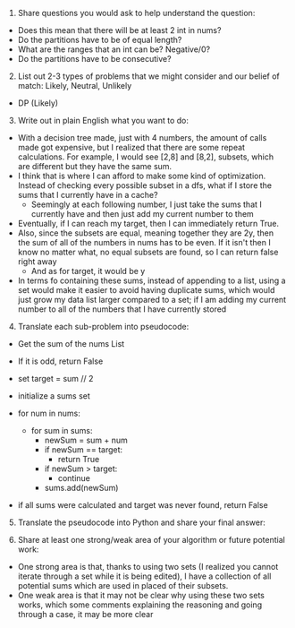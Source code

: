 1. Share questions you would ask to help understand the question:
- Does this mean that there will be at least 2 int in nums?
- Do the partitions have to be of equal length?
- What are the ranges that an int can be? Negative/0?
- Do the partitions have to be consecutive?

2. List out 2-3 types of problems that we might consider and our belief of match: Likely, Neutral, Unlikely
- DP (Likely)

3. Write out in plain English what you want to do: 
- With a decision tree made, just with 4 numbers, the amount of calls made got expensive, but I realized that there are some repeat calculations. For example, I would see [2,8] and [8,2], subsets, which are different but they have the same sum. 
- I think that is where I can afford to make some kind of optimization. Instead of checking every possible subset in a dfs, what if I store the sums that I currently have in a cache?
  - Seemingly at each following number, I just take the sums that I currently have and then just add my current number to them
- Eventually, if I can reach my target, then I can immediately return True.
- Also, since the subsets are equal, meaning together they are 2y, then the sum of all of the numbers in nums has to be even. If it isn't then I know no matter what, no equal subsets are found, so I can return false right away
  - And as for target, it would be y
- In terms fo containing these sums, instead of appending to a list, using a set would make it easier to avoid having duplicate sums, which would just grow my data list larger compared to a set; if I am adding my current number to all of the numbers that I have currently stored

4. Translate each sub-problem into pseudocode:
- Get the sum of the nums List
- If it is odd, return False 

- set target = sum // 2
- initialize a sums set

- for num in nums:
  - for sum in sums:
    - newSum = sum + num
    - if newSum == target:
      - return True
    - if newSum > target:
      - continue
    - sums.add(newSum)

- if all sums were calculated and target was never found, return False

5. Translate the pseudocode into Python and share your final answer:
  <!-- class Solution:
    def canPartition(self, nums: List[int]) -> bool:
        total = 0
        for num in nums:
            total += num

        if total % 2 != 0:
            return False
        
        target = total // 2
        sums = set()
        sums.add(0) #ensures the current num gets added to sums

        for num in nums:
            if num == target:
                return True
            newSums = set()
            for currSum in sums:
                newSum = currSum + num
                newSums.add(currSum)
                if newSum == target:
                    return True
                if newSum > target:
                    continue
                newSums.add(newSum)
                
            sums = newSums

        return False -->

6. Share at least one strong/weak area of your algorithm or future potential work:
- One strong area is that, thanks to using two sets (I realized you cannot iterate through a set while it is being edited), I have a collection of all potential sums which are used in placed of their subsets. 
- One weak area is that it may not be clear why using these two sets works, which some comments explaining the reasoning and going through a case, it may be more clear